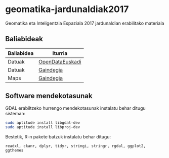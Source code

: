 # geomatika-jardunaldiak2017
Geomatika eta Inteligentzia Espaziala 2017 jardunaldian erabilitako materiala


## Baliabideak


| Baliabidea | Iturria |
| --- | --- |
| Datuak | [OpenDataEuskadi](http://www.eustat.euskadi.eus/t35-udalmap/en/contenidos/informacion/udalmap/en_udalmap/udalmap.html) |
| Datuak | [Gaindegia](http://www.datuak.eus) |
| Maps | [Gaindegia](http://www.euskalgeo.eus) |

## Software mendekotasunak

  GDAL erabiltzeko hurrengo mendekotasunak instalatu behar ditugu sisteman:

```sh
sudo aptitude install libgdal-dev
sudo aptitude install libproj-dev
```

Bestetik, R-n pakete batzuk instalatu behar ditugu:
```
readxl, ckanr, dplyr, tidyr, stringi, stringr, rgdal, ggplot2, ggthemes
```
